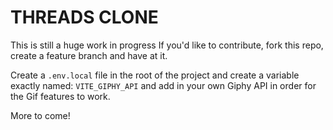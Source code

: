 # THREADS CLONE

This is still a huge work in progress
If you'd like to contribute, fork this repo, create a feature branch and have at it.

Create a `.env.local` file in the root of the project and create a variable exactly named: `VITE_GIPHY_API` and add in your own Giphy API in order for the Gif features to work.

More to come!
